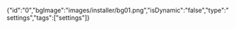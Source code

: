 {"id":"0","bgImage":"images/installer/bg01.png","isDynamic":"false","type":"settings","tags":["settings"]}
